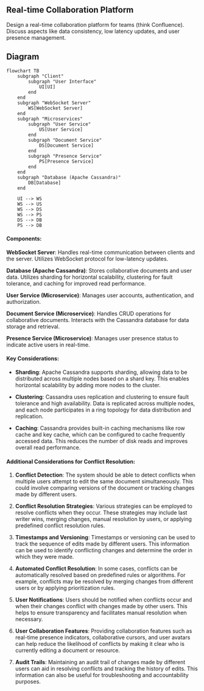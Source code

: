 ## Real-time Collaboration Platform

Design a real-time collaboration platform for teams (think Confluence). Discuss aspects like data consistency, low latency updates, and user presence management.

## Diagram
```mermaid
flowchart TB
    subgraph "Client"
        subgraph "User Interface"
            UI[UI]
        end
    end
    subgraph "WebSocket Server"
        WS[WebSocket Server]
    end
    subgraph "Microservices"
        subgraph "User Service"
            US[User Service]
        end
        subgraph "Document Service"
            DS[Document Service]
        end
        subgraph "Presence Service"
            PS[Presence Service]
        end
    end
    subgraph "Database (Apache Cassandra)"
        DB[Database]
    end

    UI --> WS
    WS --> US
    WS --> DS
    WS --> PS
    DS --> DB
    PS --> DB

```

#### Components:

**WebSocket Server**: Handles real-time communication between clients and the server. Utilizes WebSocket protocol for low-latency updates.

**Database (Apache Cassandra)**: Stores collaborative documents and user data. Utilizes sharding for horizontal scalability, clustering for fault tolerance, and caching for improved read performance.

**User Service (Microservice)**: Manages user accounts, authentication, and authorization.

**Document Service (Microservice)**: Handles CRUD operations for collaborative documents. Interacts with the Cassandra database for data storage and retrieval.

**Presence Service (Microservice)**: Manages user presence status to indicate active users in real-time.

#### Key Considerations:

- **Sharding**: Apache Cassandra supports sharding, allowing data to be distributed across multiple nodes based on a shard key. This enables horizontal scalability by adding more nodes to the cluster.

- **Clustering**: Cassandra uses replication and clustering to ensure fault tolerance and high availability. Data is replicated across multiple nodes, and each node participates in a ring topology for data distribution and replication.

- **Caching**: Cassandra provides built-in caching mechanisms like row cache and key cache, which can be configured to cache frequently accessed data. This reduces the number of disk reads and improves overall read performance.

#### Additional Considerations for Conflict Resolution:

1. **Conflict Detection**: The system should be able to detect conflicts when multiple users attempt to edit the same document simultaneously. This could involve comparing versions of the document or tracking changes made by different users.

2. **Conflict Resolution Strategies**: Various strategies can be employed to resolve conflicts when they occur. These strategies may include last writer wins, merging changes, manual resolution by users, or applying predefined conflict resolution rules.

3. **Timestamps and Versioning**: Timestamps or versioning can be used to track the sequence of edits made by different users. This information can be used to identify conflicting changes and determine the order in which they were made.

4. **Automated Conflict Resolution**: In some cases, conflicts can be automatically resolved based on predefined rules or algorithms. For example, conflicts may be resolved by merging changes from different users or by applying prioritization rules.

5. **User Notifications**: Users should be notified when conflicts occur and when their changes conflict with changes made by other users. This helps to ensure transparency and facilitates manual resolution when necessary.

6. **User Collaboration Features**: Providing collaboration features such as real-time presence indicators, collaborative cursors, and user avatars can help reduce the likelihood of conflicts by making it clear who is currently editing a document or resource.

7. **Audit Trails**: Maintaining an audit trail of changes made by different users can aid in resolving conflicts and tracking the history of edits. This information can also be useful for troubleshooting and accountability purposes.
